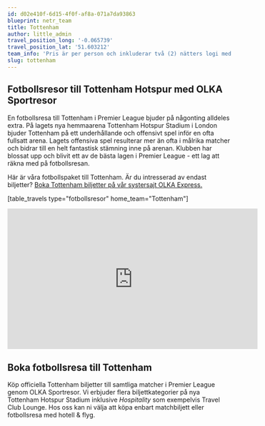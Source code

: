 ```yaml
---
id: d02e410f-6d15-4f0f-af8a-071a7da93863
blueprint: netr_team
title: Tottenham
author: little_admin
travel_position_long: '-0.065739'
travel_position_lat: '51.603212'
team_info: 'Pris är per person och inkluderar två (2) nätters logi med del i dubbelrum på 3*** hotell i London, frukost på hotellet samt matchbiljett på arenans kortsida. OBS! Priset som också inkluderar flyg är ett frånpris.'
slug: tottenham
---
```

<h2>Fotbollsresor till Tottenham Hotspur med OLKA Sportresor</h2>
<p>En fotbollsresa till Tottenham i Premier League bjuder på någonting alldeles extra. På lagets nya hemmaarena Tottenham Hotspur Stadium i London bjuder Tottenham på ett underhållande och offensivt spel inför en ofta fullsatt arena. Lagets offensiva spel resulterar mer än ofta i målrika matcher och bidrar till en helt fantastisk stämning inne på arenan. Klubben har blossat upp och blivit ett av de bästa lagen i Premier League - ett lag att räkna med på fotbollsresan.</p>
<p>Här är våra fotbollspaket till Tottenham. Är du intresserad av endast biljetter? <a href="https://www.olkaexpress.se/fotbollsbiljetter/premier-league-england/london/tottenham-hotspur">Boka Tottenham biljetter på vår systersajt OLKA Express.</a></p>
<p>[table_travels type="fotbollsresor" home_team="Tottenham"]</p>
<p><iframe width="560" height="315" src="https://www.youtube.com/embed/PSmdDykSFls" frameborder="0" allow="accelerometer; autoplay; clipboard-write; encrypted-media; gyroscope; picture-in-picture" allowfullscreen></iframe></p>
<h2>Boka fotbollsresa till Tottenham</h2>
<p>Köp officiella Tottenham biljetter till samtliga matcher i Premier League genom OLKA Sportresor. Vi erbjuder flera biljettkategorier på nya Tottenham Hotspur Stadium inklusive <em>Hospitality</em> som exempelvis Travel Club Lounge. Hos oss kan ni välja att köpa enbart matchbiljett eller fotbollsresa med hotell &amp; flyg.</p>
